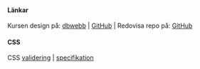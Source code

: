 <h4><i class="fas fa-external-link-alt"></i> Länkar</h4>

Kursen design på: [dbwebb](https://dbwebb.se/kurser/design-v2) | 
[GitHub](https://github.com/dbwebb-se/design) | 
Redovisa repo på: [GitHub](https://github.com/Christoffer2019/design)

<h4><i class="fab fa-css3-alt"></i> CSS</h4>

CSS [validering](http://jigsaw.w3.org/css-validator/check/referer)
 | [specifikation](https://www.w3.org/TR/CSS/)

